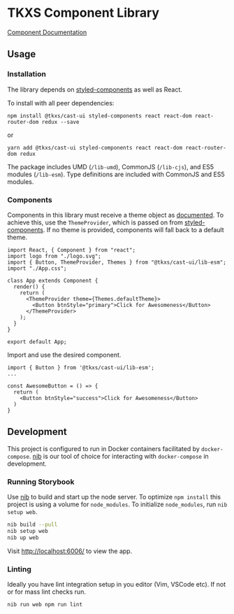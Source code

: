 # TKXS Component Library

[Component Documentation](https://technekes.github.io/cast-ui/)

## Usage

### Installation

The library depends on [styled-components](https://www.styled-components.com/)
as well as React.

<!-- There are current dependencies on react-router-dom and redux
in the breadcrumb component that we are working to remove. -->

To install with all peer dependencies:

```
npm install @tkxs/cast-ui styled-components react react-dom react-router-dom redux --save
```

or

```
yarn add @tkxs/cast-ui styled-components react react-dom react-router-dom redux
```

The package includes UMD (`/lib-umd`), CommonJS (`/lib-cjs`), and ES5 modules (`/lib-esm`).
Type definitions are included with CommonJS and ES5 modules.

### Components

Components in this library must receive a theme object as
[documented](https://technekes.github.io/cast-ui/). To achieve this,
use the `ThemeProvider`, which is passed on from
[styled-components](https://www.styled-components.com/docs/advanced#theming).
If no theme is provided, components will fall back to a default theme.

```
import React, { Component } from "react";
import logo from "./logo.svg";
import { Button, ThemeProvider, Themes } from "@tkxs/cast-ui/lib-esm";
import "./App.css";

class App extends Component {
  render() {
    return (
      <ThemeProvider theme={Themes.defaultTheme}>
        <Button btnStyle="primary">Click for Awesomeness</Button>
      </ThemeProvider>
    );
  }
}

export default App;

```

Import and use the desired component.

```
import { Button } from '@tkxs/cast-ui/lib-esm';
...

const AwesomeButton = () => {
  return (
    <Button btnStyle="success">Click for Awesomeness</Button>
  )
}
```

## Development

This project is configured to run in Docker containers facilitated by
`docker-compose`. [nib](https://github.com/technekes/nib) is our tool of
choice for interacting with `docker-compose` in development.

### Running Storybook

Use [nib](https://github.com/technekes/nib) to build and start up the node
server. To optimize `npm install` this project is using a volume for
`node_modules`. To initialize `node_modules`, run `nib setup web`.

```sh
nib build --pull
nib setup web
nib up web
```

Visit [http://localhost:6006/](http://localhost:6006/) to view the app.

### Linting

Ideally you have lint integration setup in you editor (Vim, VSCode etc).
If not or for mass lint checks run.

```sh
nib run web npm run lint
```
